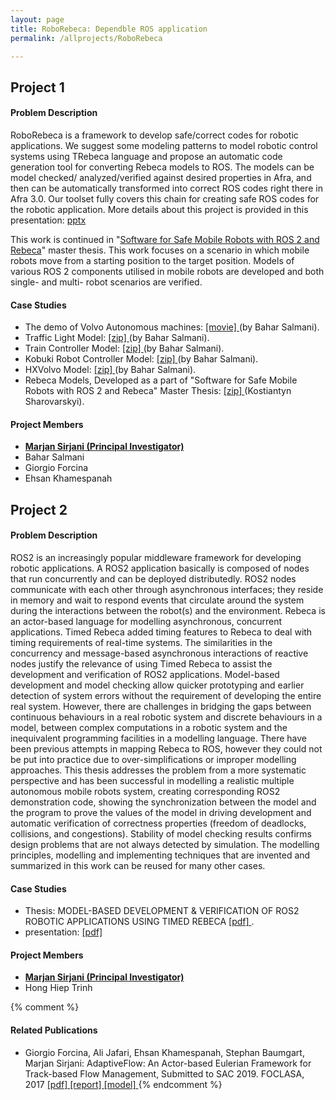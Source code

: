 ```yaml
---
layout: page
title: RoboRebeca: Dependble ROS application
permalink: /allprojects/RoboRebeca

---
```

## Project 1
#### Problem Description 
RoboRebeca is a framework to develop safe/correct codes for robotic applications. We suggest some modeling patterns to model robotic control systems using TRebeca language and propose an automatic code generation tool for converting Rebeca models to ROS.
The models can be model checked/ analyzed/verified against desired properties in Afra, and then can be automatically transformed into correct ROS codes right there in Afra 3.0.
Our toolset fully covers this chain for creating safe ROS codes for the robotic application. 
More details about this project is provided in this presentation: <a class="link link_presentation" href="/assets/projects/RoboRebeca/RoboRebeca.pptx">pptx</a>

This work is continued in "[Software for Safe Mobile Robots with ROS 2 and Rebeca](/assets/theses/SOFTWARE-FOR-SAFE-MOBILE-ROBOTS-WITH-ROS2-AND-REBECA.pdf)" master thesis. This work focuses on a scenario in which mobile robots move from a starting position to the target position. Models of various ROS 2 components utilised in mobile robots are developed and both single- and multi- robot scenarios are verified.

#### Case Studies 
* The demo of Volvo Autonomous machines: [ [movie] ](/assets/projects/RoboRebeca/automaticConversionChain.mp4) (by Bahar Salmani). 
* Traffic Light Model: [ [zip] ](https://github.com/rebeca-lang/rebeca-lang.binaries/raw/master/Traffic%20Light%20Case.zip) (by Bahar Salmani). 
* Train Controller Model: [ [zip] ](https://github.com/rebeca-lang/rebeca-lang.binaries/raw/master/Train%20Contoller.zip) (by Bahar Salmani). 
* Kobuki Robot Controller Model: [ [zip] ](https://github.com/rebeca-lang/rebeca-lang.binaries/raw/master/Kobuki%20Case.zip) (by Bahar Salmani). 
* HXVolvo Model: [ [zip] ](https://github.com/rebeca-lang/rebeca-lang.binaries/raw/master/HXVolvo%20Case.zip) (by Bahar Salmani). 
* Rebeca Models, Developed as a part of "Software for Safe Mobile Robots with ROS 2 and Rebeca" Master Thesis: [ [zip] ](/assets/projects/RoboRebeca/MobileRobots.zip) (Kostiantyn Sharovarskyi). 

#### Project Members
* **<u>Marjan Sirjani (Principal Investigator)</u>**
* Bahar Salmani
* Giorgio Forcina
* Ehsan Khamespanah

## Project 2
#### Problem Description 
ROS2 is an increasingly popular middleware framework for developing robotic applications. A ROS2 application basically is composed of nodes that run concurrently and can be deployed distributedly. ROS2 nodes communicate with each other through asynchronous interfaces; they reside in memory and wait to respond events that circulate around the system during the interactions between the robot(s) and the environment. Rebeca is an actor-based language for modelling asynchronous, concurrent applications. Timed Rebeca added timing features to Rebeca to deal with timing requirements of real-time systems. The similarities in the concurrency and message-based asynchronous interactions of reactive nodes justify the relevance of using Timed Rebeca to assist the development and verification of ROS2 applications. Model-based development and model checking allow quicker prototyping and earlier detection of system errors without the requirement of developing the entire real system. However, there are challenges in bridging the gaps between continuous behaviours in a real robotic system and discrete behaviours in a model, between complex computations in a robotic system and the inequivalent programming facilities in a modelling language. There have been previous attempts in mapping Rebeca to ROS, however they could not be put into practice due to over-simplifications or improper modelling approaches. This thesis addresses the problem from a more systematic perspective and has been successful in modelling a realistic multiple autonomous mobile robots system, creating corresponding ROS2 demonstration code, showing the synchronization between the model and the program to prove the values of the model in driving development and automatic verification of correctness properties (freedom of deadlocks, collisions, and congestions). Stability of model checking results confirms design problems that are not always detected by simulation. The modelling principles, modelling and implementing techniques that are invented and summarized in this work can be reused for many other cases.

#### Case Studies 
* Thesis: MODEL-BASED DEVELOPMENT & VERIFICATION OF ROS2 ROBOTIC APPLICATIONS USING TIMED REBECA [ [pdf] ](https://www.diva-portal.org/smash/get/diva2:1767802/FULLTEXT01.pdf). 
* presentation: [ [pdf] ](/assets/projects/RoboRebeca/Hiep-ModellingROS2inTimedRebeca.pdf)
  


#### Project Members
* **<u>Marjan Sirjani (Principal Investigator)</u>**
* Hong Hiep Trinh

{% comment %}
#### Related Publications
- Giorgio Forcina, Ali Jafari, Ehsan Khamespanah, Stephan Baumgart, Marjan Sirjani: AdaptiveFlow: An Actor-based Eulerian Framework for Track-based Flow Management, Submitted to SAC 2019.
FOCLASA, 2017  [ [pdf] ](/assets/papers/2017/LightweightPreprocessingForAgent-BasedSimulationOfSmartMobilityInitiatives.pdf) [ [report] ](/assets/projects/Tangramob/reports/tech-report.pdf) [ [model] ](/assets/projects/tangramob/case-studies/model-smi1.rebeca)
{% endcomment %}

